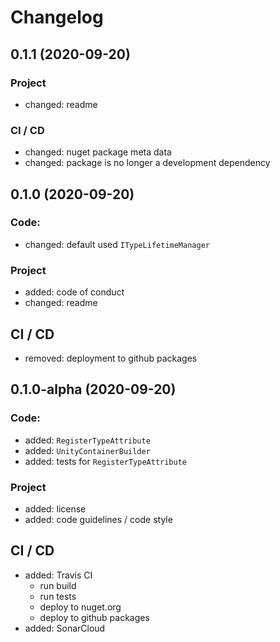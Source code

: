 ﻿# Changelog

## 0.1.1 (2020-09-20)
### Project
- changed: readme

### CI / CD
- changed: nuget package meta data
- changed: package is no longer a development dependency


## 0.1.0 (2020-09-20)
### Code:
- changed: default used `ITypeLifetimeManager`

### Project
- added: code of conduct
- changed: readme

## CI / CD
- removed: deployment to github packages

## 0.1.0-alpha (2020-09-20)
### Code:
- added: `RegisterTypeAttribute`
- added: `UnityContainerBuilder`
- added: tests for `RegisterTypeAttribute`

### Project
- added: license
- added: code guidelines / code style

## CI / CD
- added: Travis CI
    - run build
    - run tests
    - deploy to nuget.org
    - deploy to github packages
- added: SonarCloud
